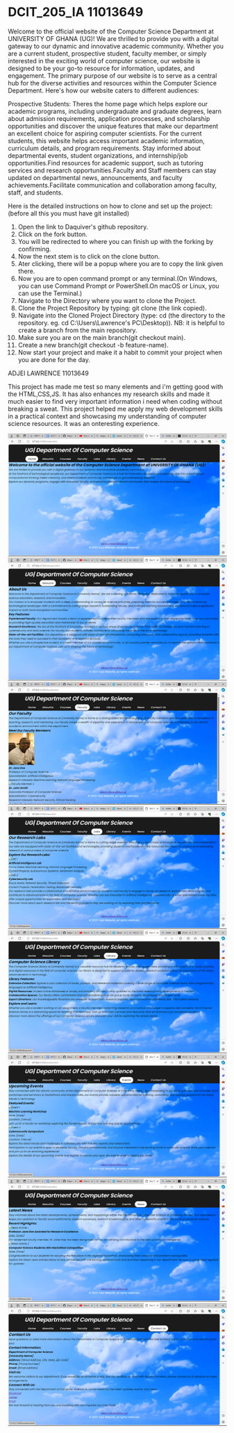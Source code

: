 # DCIT_205_IA 11013649


Welcome to the official website of the Computer Science Department at UNIVERSITY OF GHANA (UG)! We are thrilled to provide you with a digital gateway to our dynamic and innovative academic community. Whether you are a current student, prospective student, faculty member, or simply interested in the exciting world of computer science, our website is designed to be your go-to resource for information, updates, and engagement.
    The primary purpose of our website is to serve as a central hub for the diverse activities and resources within the Computer Science
 Department. Here's how our website caters to different audiences:

Prospective Students:
    Theres the home page which helps explore our academic programs, including undergraduate and graduate degrees, learn about admission
requirements, application processes, and scholarship opportunities and discover the unique features that make our department an excellent
choice for aspiring computer scientists.
    For the current students, this website helps access important academic information, curriculum details, and program requirements.
Stay informed about departmental events, student organizations, and internship/job opportunities.Find resources for academic support, such as tutoring services and research opportunities.Faculty and Staff members can stay updated on departmental news, announcements, and faculty achievements.Facilitate communication and collaboration among faculty, staff, and students.

Here is the detailed instructions on how to clone and set up the project:(before all this you must have git installed)
1. Open the link to Daquiver's github repository.
2. Click on the fork button.
3. You will be redirected to where you can finish up with the forking by confirming.
4. Now the next stem is to click on the clone button.
5. Ater clicking, there will be a popup where you are to copy the link given there.
6. Now you are to open command prompt or any terminal.(On Windows, you can use Command Prompt or PowerShell.On macOS or Linux, you can use the Terminal.)
7. Navigate to the Directory where you want to clone the Project.
8. Clone the Project Repository by typing: git clone (the link copied).
9. Navigate into the Cloned Project Directory (type: cd (the directory to the repository. eg. cd C:\Users\Lawrence's PC\Desktop)).
NB: it is helpful to create a branch from the main repository.
10. Make sure you are on the main branch(git checkout main).
11. Create a new branch(git checkout -b feature-name).
12. Now start your project and make it a habit to commit your project when you are done for the day.


ADJEI LAWRENCE 11013649



This project has made me test so many elements and i'm getting good with the HTML,CSS,JS.
It has also enhances my research skills and made it much easier to find very important information i need when coding without breaking a sweat.
    This project helped me apply my web development skills in a practical context and showcasing my
 understanding of computer science resources. It was an onteresting experience.

 
![Alt text](<Screenshot (15)-1.png>) ![Alt text](<Screenshot (16)-1.png>) ![Alt text](<Screenshot (17)-1.png>) ![Alt text](<Screenshot (18)-1.png>) ![Alt text](<Screenshot (19)-1.png>) ![Alt text](<Screenshot (20)-1.png>) ![Alt text](<Screenshot (21)-1.png>) ![Alt text](<Screenshot (22)-1.png>)